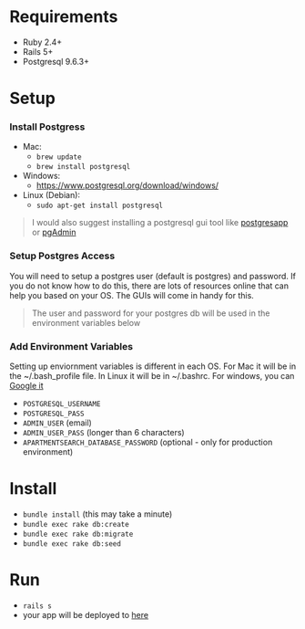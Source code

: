 # Requirements
- Ruby 2.4+
- Rails 5+
- Postgresql 9.6.3+

# Setup
### Install Postgress
- Mac:
    - ```brew update```
    - ```brew install postgresql```
- Windows:
    - https://www.postgresql.org/download/windows/
- Linux (Debian):
    - ```sudo apt-get install postgresql```
> I would also suggest installing a postgresql gui tool like [postgresapp](https://postgresapp.com/documentation/gui-tools.html) or [pgAdmin](https://www.pgadmin.org/)
### Setup Postgres Access
You will need to setup a postgres user (default is postgres) and password. If you do not know how to do this, there are lots of resources online that can help you based on your OS. The GUIs will come in handy for this. 

> The user and password for your postgres db will be used in the environment variables below 

### Add Environment Variables
Setting up enviornment variables is different in each OS. For Mac it will be in the ~/.bash_profile file. In Linux it will be in ~/.bashrc. For windows, you can [Google it](http://lmgtfy.com/?q=windows+environment+variables)
- ```POSTGRESQL_USERNAME```
- ```POSTGRESQL_PASS```
- ```ADMIN_USER``` (email)
- ```ADMIN_USER_PASS``` (longer than 6 characters)
- ```APARTMENTSEARCH_DATABASE_PASSWORD``` (optional - only for production environment)
# Install 
- ```bundle install``` (this may take a minute)
- ```bundle exec rake db:create```
- ```bundle exec rake db:migrate```
- ```bundle exec rake db:seed```
# Run
- ```rails s```
- your app will be deployed to [here](http://localhost:3000)

